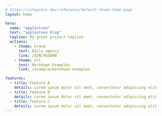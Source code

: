 ```yaml
---
# https://vitepress.dev/reference/default-theme-home-page
layout: home

hero:
  name: "applestven"
  text: "applestven blog"
  tagline: My great project tagline
  actions:
    - theme: brand
      text: Daily agency
      link: /日常/README
    - theme: alt
      text: Markdown Examples
      link: /example/markdown-examples  

features:
  - title: Feature A
    details: Lorem ipsum dolor sit amet, consectetur adipiscing elit
  - title: Feature B
    details: Lorem ipsum dolor sit amet, consectetur adipiscing elit
  - title: Feature C
    details: Lorem ipsum dolor sit amet, consectetur adipiscing elit
---
```


